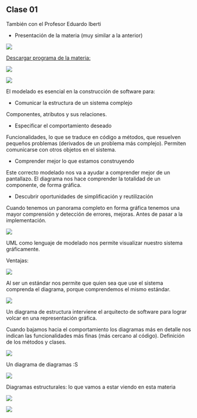 ## Clase 01
También con el Profesor Eduardo Iberti

- Presentación de la materia (muy similar a la anterior)

![](./122-assets/ppt-1-soft.png)

[Descargar programa de la materia:](https://drive.google.com/file/d/1Z6_sU70RdRD3QAqIsec7Y-G4sonMG-PQ/view)

![](./122-assets/ppt-2-soft.png)

![](./122-assets/ppt-3-soft.png)

El modelado es esencial en la construcción de software para:

- Comunicar la estructura de un sistema complejo

Componentes, atributos y sus relaciones.

- Especificar el comportamiento deseado

Funcionalidades, lo que se traduce en código a métodos, que resuelven pequeños problemas (derivados de un problema más complejo). Permiten comunicarse con otros objetos en el sistema.

- Comprender mejor lo que estamos construyendo

Este correcto modelado nos va a ayudar a comprender mejor de un pantallazo. El diagrama nos hace comprender la totalidad de un componente, de forma gráfica.

- Descubrir oportunidades de simplificación y reutilización

Cuando tenemos un panorama completo en forma gráfica tenemos una mayor comprensión y detección de errores, mejoras. Antes de pasar a la implementación. 

![](./122-assets/ppt-4-soft.png)

UML como lenguaje de modelado nos permite visualizar nuestro sistema gráficamente.

Ventajas:

![](./122-assets/ppt-5-soft.png)

Al ser un estándar nos permite que quien sea que use el sistema comprenda el diagrama, porque comprendemos el mismo estándar.

![](./122-assets/ppt-6-soft.png)

Un diagrama de estructura interviene el arquitecto de software para lograr volcar en una representación gráfica. 

Cuando bajamos hacia el comportamiento los diagramas más en detalle nos indican las funcionalidades más finas (más cercano al código). Definición de los métodos y clases.

![](./122-assets/ppt-7-soft.png)

Un diagrama de diagramas :S

![](./122-assets/ppt-8-soft.png)

Diagramas estructurales: lo que vamos a estar viendo en esta materia

![](./122-assets/ppt-9-soft.png)

![](./122-assets/ppt-10-soft.png)

